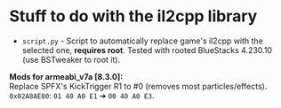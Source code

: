 # Stuff to do with the il2cpp library
* `script.py` - Script to automatically replace game's il2cpp with the selected one, **requires root**. Tested with rooted BlueStacks 4.230.10 (use BSTweaker to root it).  
  
**Mods for armeabi_v7a [8.3.0]:**  
Replace SPFX's KickTrigger R1 to #0 (removes most particles/effects).  
`0x02A8AE80`: `01 40 A0 E1` ➔ `00 40 A0 E3`.